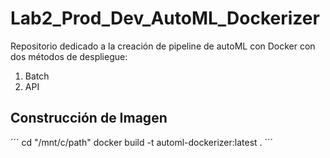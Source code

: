 # Lab2_Prod_Dev_AutoML_Dockerizer
Repositorio dedicado a la creación de pipeline de autoML con Docker con dos métodos de despliegue:
1. Batch
2. API

## Construcción de Imagen
´´´
cd "/mnt/c/path"
docker build -t automl-dockerizer:latest .
´´´
